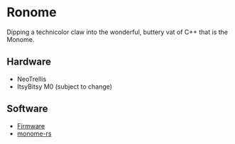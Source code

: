 # Ronome
Dipping a technicolor claw into the wonderful, buttery vat of C++ that is the Monome.

## Hardware
* NeoTrellis
* ItsyBitsy M0 (subject to change)

## Software
* [Firmware](https://github.com/iandoesallthethings/neotrellis-grid-paletted)
* [monome-rs](https://github.com/padenot/monome-rs)


